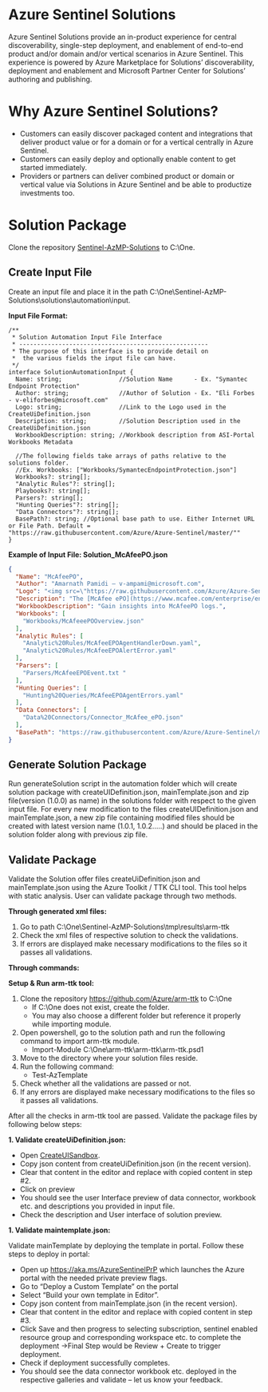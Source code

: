 # Azure Sentinel Solutions 
Azure Sentinel Solutions provide an in-product experience for central discoverability, single-step deployment, and enablement of end-to-end product and/or domain and/or vertical scenarios in Azure Sentinel. This experience is powered by Azure Marketplace for Solutions’ discoverability, deployment and enablement and Microsoft Partner Center for Solutions’ authoring and publishing. 

# Why Azure Sentinel Solutions?
* Customers can easily discover packaged content and integrations that deliver product value or for a domain or for a vertical centrally in Azure Sentinel. 
* Customers can easily deploy and optionally enable content to get started immediately.
* Providers or partners can deliver combined product or domain or vertical value via Solutions in Azure Sentinel and be able to productize investments too.

# Solution Package
Clone the repository [Sentinel-AzMP-Solutions](https://msazure.visualstudio.com/One/_git/Sentinel-AzMP-Solutions) to C:\One.
## Create Input File
Create an input file and place it in the path C:\One\Sentinel-AzMP-Solutions\solutions\automation\input.

**Input File Format:**
```
/**
 * Solution Automation Input File Interface
 * -----------------------------------------------------
 * The purpose of this interface is to provide detail on
 *  the various fields the input file can have.
 */
interface SolutionAutomationInput {
  Name: string;                //Solution Name      - Ex. "Symantec Endpoint Protection"
  Author: string;              //Author of Solution - Ex. "Eli Forbes - v-eliforbes@microsoft.com"
  Logo: string;                //Link to the Logo used in the CreateUiDefinition.json
  Description: string;         //Solution Description used in the CreateUiDefinition.json
  WorkbookDescription: string; //Workbook description from ASI-Portal Workbooks Metadata

  //The following fields take arrays of paths relative to the solutions folder.
  //Ex. Workbooks: ["Workbooks/SymantecEndpointProtection.json"]
  Workbooks?: string[];
  "Analytic Rules"?: string[];
  Playbooks?: string[];
  Parsers?: string[];
  "Hunting Queries"?: string[];
  "Data Connectors"?: string[];
  BasePath?: string; //Optional base path to use. Either Internet URL or File Path. Default = "https://raw.githubusercontent.com/Azure/Azure-Sentinel/master/""
}
```

**Example of Input File: Solution_McAfeePO.json**
```json
{
  "Name": "McAfeePO",
  "Author": "Amarnath Pamidi – v-ampami@microsoft.com",
  "Logo": "<img src=\"https://raw.githubusercontent.com/Azure/Azure-Sentinel/master/Solutions/McAfeeePO/Workbooks/Images/Logo/mcafee_logo.svg\" width=\"75px\" height=\"75px\">",
  "Description": "The [McAfee ePO](https://www.mcafee.com/enterprise/en-in/products/epolicy-orchestrator.html) is a centralized policy management and enforcement for your endpoints and enterprise security products. McAfee ePO monitors and manages your network, detecting threats and protecting endpoints against these threats.",
  "WorkbookDescription": "Gain insights into McAfeePO logs.",
  "Workbooks": [
    "Workbooks/McAfeeePOOverview.json"
  ],
  "Analytic Rules": [
    "Analytic%20Rules/McAfeeEPOAgentHandlerDown.yaml",
    "Analytic%20Rules/McAfeeEPOAlertError.yaml"
  ],
  "Parsers": [
    "Parsers/McAfeeEPOEvent.txt "
  ],
  "Hunting Queries": [
    "Hunting%20Queries/McAfeeEPOAgentErrors.yaml"
  ],
  "Data Connectors": [
    "Data%20Connectors/Connector_McAfee_ePO.json"
  ],
  "BasePath": "https://raw.githubusercontent.com/Azure/Azure-Sentinel/master/Solutions"
}  
```

## Generate Solution Package
Run generateSolution script in the automation folder which will create solution package with createUIDefinition.json, mainTemplate.json and zip file(version (1.0.0) as name) in the solutions folder with respect to the given input file. For every new modification to the files createUIDefinition.json and mainTemplate.json, a new zip file containing modified files should be created with latest version name (1.0.1, 1.0.2…..) and should be placed in the solution folder along with previous zip file.

## Validate Package
Validate the Solution offer files createUiDefinition.json and mainTemplate.json using the Azure Toolkit / TTK CLI tool. This tool helps with static analysis. User can validate package through two methods.

**Through generated xml files:**
1.	Go to path C:\One\Sentinel-AzMP-Solutions\tmp\results\arm-ttk
2.	Check the xml files of respective solution to check the validations.
3.	If errors are displayed make necessary modifications to the files so it passes all validations.

**Through commands:**

**Setup & Run arm-ttk tool:**
1.	Clone the repository https://github.com/Azure/arm-ttk to C:\One 
    *	If C:\One does not exist, create the folder. 
    * You may also choose a different folder but reference it properly while importing module.
1.	Open powershell, go to the solution path and run the following command to import arm-ttk module.
    * Import-Module C:\One\arm-ttk\arm-ttk\arm-ttk.psd1
1.	Move to the directory where your solution files reside.
1.	Run the following command:
    *	Test-AzTemplate
1.	Check whether all the validations are passed or not.
1.	If any errors are displayed make necessary modifications to the files so it passes all validations.

After all the checks in arm-ttk tool are passed. Validate the package files by following below steps:

**1.	Validate createUiDefinition.json:**
  * Open [CreateUISandbox](https://portal.azure.com/?feature.customPortal=false#blade/Microsoft_Azure_CreateUIDef/SandboxBlade).
  * Copy json content from createUiDefinition.json (in the recent version).
  * Clear that content in the editor and replace with copied content in step #2.
  * Click on preview
  * You should see the user Interface preview of data connector, workbook etc. and descriptions you provided in input file.
  * Check the description and User interface of solution preview.

**1.	Validate maintemplate.json:**

Validate mainTemplate by deploying the template in portal. 
Follow these steps to deploy in portal:
  * Open up https://aka.ms/AzureSentinelPrP which launches the Azure portal with the needed private preview flags.
  * Go to “Deploy a Custom Template” on the portal
  * Select “Build your own template in Editor”.
  * Copy json content from mainTemplate.json (in the recent version).
  * Clear that content in the editor and replace with copied content in step #3.
  * Click Save and then progress to selecting subscription, sentinel enabled resource group and corresponding workspace etc. to complete the deployment ->Final Step would be Review + Create to trigger deployment.
  * Check if deployment successfully completes.
  * You should see the data connector workbook etc. deployed in the respective galleries and validate – let us know your feedback.







